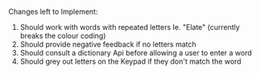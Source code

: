 Changes left to Implement:

1. Should work with words with repeated letters Ie. "Elate" (currently breaks the colour coding)
2. Should provide negative feedback if no letters match
3. Should consult a dictionary Api before allowing a user to enter a word
4. Should grey out letters on the Keypad if they don't match the word
